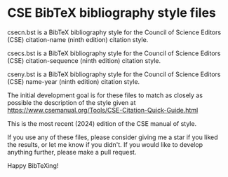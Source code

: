 # CSE BibTeX bibliography style files

csecn.bst is a BibTeX bibliography style for the Council of Science Editors (CSE) citation-name (ninth edition) citation style.

csecs.bst is a BibTeX bibliography style for the Council of Science Editors (CSE) citation-sequence (ninth edition) citation style.

cseny.bst is a BibTeX bibliography style for the Council of Science Editors (CSE) name-year (ninth edition) citation style.

The initial development goal is for these files to match as closely as possible the description of the style given at
https://www.csemanual.org/Tools/CSE-Citation-Quick-Guide.html

This is the most recent (2024) edition of the CSE manual of style.

If you use any of these files, please consider giving me a star if you liked the results, or let me know if you didn't. If you would like to develop anything further, please make a pull request.

Happy BibTeXing!
